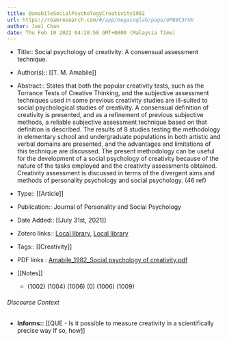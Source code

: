 ```yaml
---
title: @amabileSocialPsychologyCreativity1982
url: https://roamresearch.com/#/app/megacoglab/page/UPB8C3rUV
author: Joel Chan
date: Thu Feb 10 2022 04:20:58 GMT+0800 (Malaysia Time)
---
```


- Title:: Social psychology of creativity: A consensual assessment technique.
- Author(s):: [[T. M. Amabile]]
- Abstract:: States that both the popular creativity tests, such as the Torrance Tests of Creative Thinking, and the subjective assessment techniques used in some previous creativity studies are ill-suited to social psychological studies of creativity. A consensual definition of creativity is presented, and as a refinement of previous subjective methods, a reliable subjective assessment technique based on that definition is described. The results of 8 studies testing the methodology in elementary school and undergraduate populations in both artistic and verbal domains are presented, and the advantages and limitations of this technique are discussed. The present methodology can be useful for the development of a social psychology of creativity because of the nature of the tasks employed and the creativity assessments obtained. Creativity assessment is discussed in terms of the divergent aims and methods of personality psychology and social psychology. (46 ref)
- Type:: [[Article]]
- Publication:: Journal of Personality and Social Psychology
- Date Added:: [[July 31st, 2021]]
- Zotero links:: [Local library](zotero://select/groups/2451508/items/HNQRQN5M), [Local library](https://www.zotero.org/groups/2451508/items/HNQRQN5M)
- Tags:: [[Creativity]]
- PDF links : [Amabile_1982_Social psychology of creativity.pdf](zotero://open-pdf/groups/2451508/items/8JLYXZIK)
- [[Notes]]

    - (1002) (1004) (1006) (0) (1006) (1009)

###### Discourse Context

- **Informs::** [[QUE - Is it possible to measure creativity in a scientifically precise way If so, how]]
